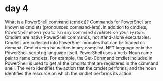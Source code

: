 # day 4

What is a PowerShell command (cmdlet)? Commands for PowerShell are known as cmdlets (pronounced command-lets). In addition to cmdlets, PowerShell allows you to run any command available on your system. Cmdlets are native PowerShell commands, not stand-alone executables. Cmdlets are collected into PowerShell modules that can be loaded on demand. Cmdlets can be written in any compiled .NET language or in the PowerShell scripting language itself. PowerShell uses a Verb-Noun name pair to name cmdlets. For example, the Get-Command cmdlet included in PowerShell is used to get all the cmdlets that are registered in the command shell. The verb identifies the action that the cmdlet performs, and the noun identifies the resource on which the cmdlet performs its action.